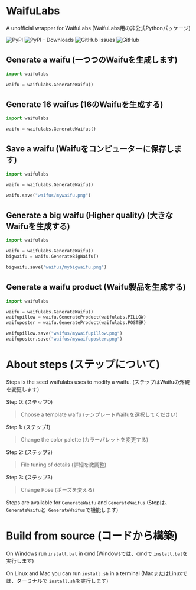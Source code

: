 # WaifuLabs

A unofficial wrapper for WaifuLabs (WaifuLabs用の非公式Pythonパッケージ)

![PyPI](https://img.shields.io/pypi/v/waifulabs)
![PyPI - Downloads](https://img.shields.io/pypi/dm/waifulabs)
![GitHub issues](https://img.shields.io/github/issues/Taromaruu/WaifuLabs)
![GitHub](https://img.shields.io/github/license/Taromaruu/WaifuLabs)

## Generate a waifu (一つつのWaifuを生成します)
```python
import waifulabs

waifu = waifulabs.GenerateWaifu()
```

## Generate 16 waifus (16のWaifuを生成する)
```python
import waifulabs

waifu = waifulabs.GenerateWaifus()
```

## Save a waifu (Waifuをコンピューターに保存します)
```python
import waifulabs

waifu = waifulabs.GenerateWaifu()

waifu.save("waifus/mywaifu.png")
```

## Generate a big waifu (Higher quality) (大きなWaifuを生成する)
```python
import waifulabs

waifu = waifulabs.GenerateWaifu()
bigwaifu = waifu.GenerateBigWaifu()

bigwaifu.save("waifus/mybigwaifu.png")
```

## Generate a waifu product (Waifu製品を生成する)
```python
import waifulabs

waifu = waifulabs.GenerateWaifu()
waifupillow = waifu.GenerateProduct(waifulabs.PILLOW)
waifuposter = waifu.GenerateProduct(waifulabs.POSTER)

waifupillow.save("waifus/mywaifupillow.png")
waifuposter.save("waifus/mywaifuposter.png")
```

# About steps (ステップについて)

Steps is the seed waifulabs uses to modify a waifu. (ステップはWaifuの外観を変更します)

Step 0: (ステップ0)
> Choose a template waifu (テンプレートWaifuを選択してください)

Step 1: (ステップ1)
> Change the color palette (カラーパレットを変更する)

Step 2: (ステップ2)
> File tuning of details (詳細を微調整)

Step 3: (ステップ3)
> Change Pose (ポーズを変える)

Steps are available for `GenerateWaifu` and `GenerateWaifus` (Stepは、 `GenerateWaifu`と` GenerateWaifus`で機能します)

# Build from source (コードから構築)
On Windows run `install.bat` in cmd (Windowsでは、cmdで `install.bat`を実行します)

On Linux and Mac you can run `install.sh` in a terminal (MacまたはLinuxでは、ターミナルで `install.sh`を実行します)
